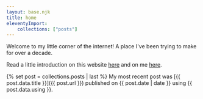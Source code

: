 ```yaml
---
layout: base.njk
title: home
eleventyImport:
    collections: ["posts"]
---
```


Welcome to my little corner of the internet! A place I've been trying to make for over a decade.

Read a little introduction on this website [here](/post/finally-a-beginning) and on me [here](/post/a-little-introduction).

{% set post = collections.posts | last %}
My most recent post was [{{ post.data.title }}]({{ post.url }}) published on {{ post.date | date }} using {{ post.data.using }}.